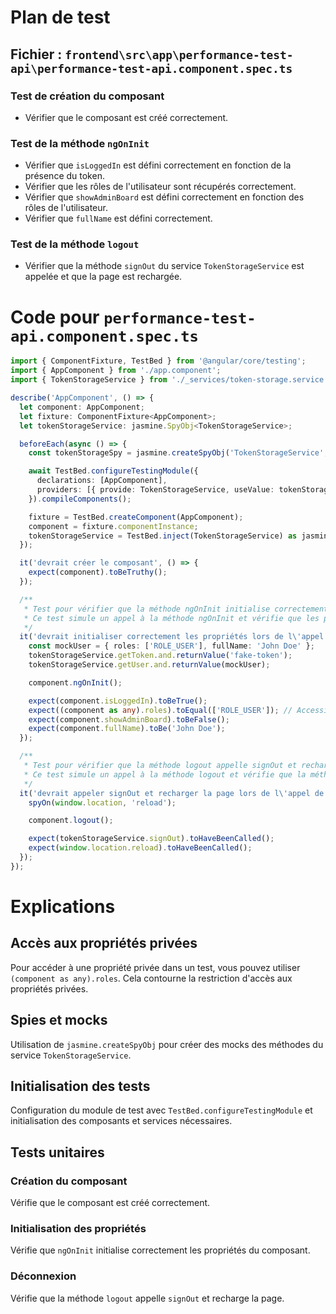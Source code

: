 # Plan de test

## Fichier : `frontend\src\app\performance-test-api\performance-test-api.component.spec.ts`

### Test de création du composant
- Vérifier que le composant est créé correctement.

### Test de la méthode `ngOnInit`
- Vérifier que `isLoggedIn` est défini correctement en fonction de la présence du token.
- Vérifier que les rôles de l'utilisateur sont récupérés correctement.
- Vérifier que `showAdminBoard` est défini correctement en fonction des rôles de l'utilisateur.
- Vérifier que `fullName` est défini correctement.

### Test de la méthode `logout`
- Vérifier que la méthode `signOut` du service `TokenStorageService` est appelée et que la page est rechargée.

# Code pour `performance-test-api.component.spec.ts`


```ts
import { ComponentFixture, TestBed } from '@angular/core/testing';
import { AppComponent } from './app.component';
import { TokenStorageService } from './_services/token-storage.service';

describe('AppComponent', () => {
  let component: AppComponent;
  let fixture: ComponentFixture<AppComponent>;
  let tokenStorageService: jasmine.SpyObj<TokenStorageService>;

  beforeEach(async () => {
    const tokenStorageSpy = jasmine.createSpyObj('TokenStorageService', ['getToken', 'getUser', 'signOut']);

    await TestBed.configureTestingModule({
      declarations: [AppComponent],
      providers: [{ provide: TokenStorageService, useValue: tokenStorageSpy }]
    }).compileComponents();

    fixture = TestBed.createComponent(AppComponent);
    component = fixture.componentInstance;
    tokenStorageService = TestBed.inject(TokenStorageService) as jasmine.SpyObj<TokenStorageService>;
  });

  it('devrait créer le composant', () => {
    expect(component).toBeTruthy();
  });

  /**
   * Test pour vérifier que la méthode ngOnInit initialise correctement les propriétés.
   * Ce test simule un appel à la méthode ngOnInit et vérifie que les propriétés isLoggedIn, roles, showAdminBoard et fullName sont définies correctement.
   */
  it('devrait initialiser correctement les propriétés lors de l\'appel de ngOnInit', () => {
    const mockUser = { roles: ['ROLE_USER'], fullName: 'John Doe' };
    tokenStorageService.getToken.and.returnValue('fake-token');
    tokenStorageService.getUser.and.returnValue(mockUser);

    component.ngOnInit();

    expect(component.isLoggedIn).toBeTrue();
    expect((component as any).roles).toEqual(['ROLE_USER']); // Accessing private property
    expect(component.showAdminBoard).toBeFalse();
    expect(component.fullName).toBe('John Doe');
  });

  /**
   * Test pour vérifier que la méthode logout appelle signOut et recharge la page.
   * Ce test simule un appel à la méthode logout et vérifie que la méthode signOut du service TokenStorageService est appelée et que la page est rechargée.
   */
  it('devrait appeler signOut et recharger la page lors de l\'appel de logout', () => {
    spyOn(window.location, 'reload');

    component.logout();

    expect(tokenStorageService.signOut).toHaveBeenCalled();
    expect(window.location.reload).toHaveBeenCalled();
  });
});
```

# Explications

## Accès aux propriétés privées
Pour accéder à une propriété privée dans un test, vous pouvez utiliser `(component as any).roles`. Cela contourne la restriction d'accès aux propriétés privées.

## Spies et mocks
Utilisation de `jasmine.createSpyObj` pour créer des mocks des méthodes du service `TokenStorageService`.

## Initialisation des tests
Configuration du module de test avec `TestBed.configureTestingModule` et initialisation des composants et services nécessaires.

## Tests unitaires

### Création du composant
Vérifie que le composant est créé correctement.

### Initialisation des propriétés
Vérifie que `ngOnInit` initialise correctement les propriétés du composant.

### Déconnexion
Vérifie que la méthode `logout` appelle `signOut` et recharge la page.
